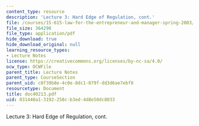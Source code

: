 ```yaml
---
content_type: resource
description: 'Lecture 3: Hard Edge of Regulation, cont.'
file: /courses/15-615-law-for-the-entrepreneur-and-manager-spring-2003/031440a13192258cb3ed4d8e50dc8033_doc40213.pdf
file_size: 364290
file_type: application/pdf
hide_download: true
hide_download_original: null
learning_resource_types:
- Lecture Notes
license: https://creativecommons.org/licenses/by-nc-sa/4.0/
ocw_type: OCWFile
parent_title: Lecture Notes
parent_type: CourseSection
parent_uid: c8f39b8e-4c0e-8dc1-079f-dd3d6ae7ebf8
resourcetype: Document
title: doc40213.pdf
uid: 031440a1-3192-258c-b3ed-4d8e50dc8033
---
```

Lecture 3: Hard Edge of Regulation, cont.
